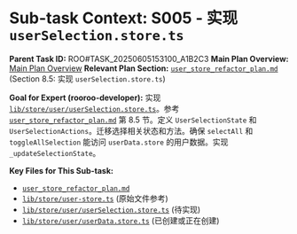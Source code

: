 # Sub-task Context: S005 - 实现 `userSelection.store.ts`

**Parent Task ID:** ROO#TASK_20250605153100_A1B2C3
**Main Plan Overview:** [Main Plan Overview](../../../plans/ROO#TASK_20250605153100_A1B2C3_plan_overview.md)
**Relevant Plan Section:** [`user_store_refactor_plan.md`](../../../../user_store_refactor_plan.md:216) (Section 8.5: 实现 `userSelection.store.ts`)

**Goal for Expert (rooroo-developer):**
实现 [`lib/store/user/userSelection.store.ts`](../../../../lib/store/user/userSelection.store.ts)。参考 [`user_store_refactor_plan.md`](../../../../user_store_refactor_plan.md:216) 第 8.5 节。定义 `UserSelectionState` 和 `UserSelectionActions`。迁移选择相关状态和方法。确保 `selectAll` 和 `toggleAllSelection` 能访问 `userData.store` 的用户数据。实现 `_updateSelectionState`。

**Key Files for This Sub-task:**
*   [`user_store_refactor_plan.md`](../../../../user_store_refactor_plan.md)
*   [`lib/store/user-store.ts`](../../../../lib/store/user-store.ts) (原始文件参考)
*   [`lib/store/user/userSelection.store.ts`](../../../../lib/store/user/userSelection.store.ts) (待实现)
*   [`lib/store/user/userData.store.ts`](../../../../lib/store/user/userData.store.ts) (已创建或正在创建)